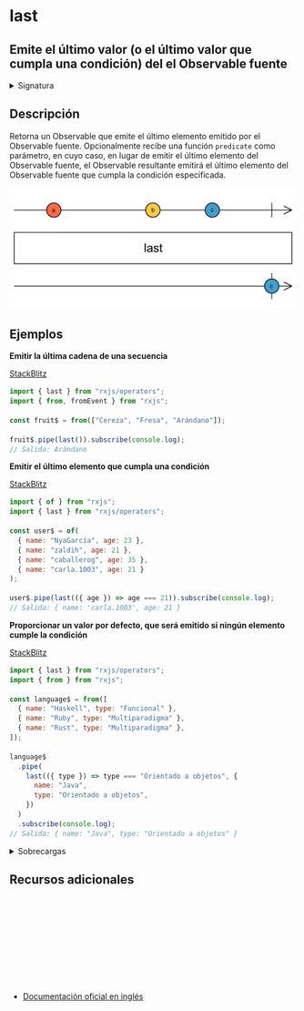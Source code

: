 # last

<h2 class="subtitle"> Emite el último valor (o el último valor que cumpla una condición) del el Observable fuente
</h2>

<details>
<summary>Signatura</summary>

### Firma

`last<T, D>(predicate?: (value: T, index: number, source: Observable<T>) => boolean, defaultValue?: D): OperatorFunction<T, T | D>`

### Parámetros

<table>
<tr><td>predicate</td><td>Opcional. El valor por defecto es <code>undefined</code>.
La condición que el elemento emitido por la fuente debe cumplir.</td></tr>
<tr><td>defaultValue</td><td>Opcional. El valor por defecto es <code>undefined</code>.
El valor por defecto opcional que se emitirá en el caso de que ningún elemento cumpla la condición o si no se emite ningún valor.</td></tr>
</table>

### Retorna

`OperatorFunction<T, T | D>`: Un Observable que emite el último elemento del Observable que cumpla la condición, o un `NoSuchElementException` si no se emite ningún elemento.

### Lanza

`EmptyError` Propaga un `EmptyError` a la _callback_ de error del Observable si este se completa antes de emitir alguna notificación `next`.

`Error` - Se lanza en el caso de que ningún elemento cumple la condición especificada por el Observable fuente.

</details>

## Descripción

Retorna un Observable que emite el último elemento emitido por el Observable fuente. Opcionalmente recibe una función `predicate` como parámetro, en cuyo caso, en lugar de emitir el último elemento del Observable fuente, el Observable resultante emitirá el último elemento del Observable fuente que cumpla la condición especificada.

<img src="assets/images/marble-diagrams/filtering/last.png" alt="Diagrama de canicas del operador last">

## Ejemplos

**Emitir la última cadena de una secuencia**

<a target="_blank" href="https://stackblitz.com/edit/rxjs-last-1?file=index.ts">StackBlitz</a>

```javascript
import { last } from "rxjs/operators";
import { from, fromEvent } from "rxjs";

const fruit$ = from(["Cereza", "Fresa", "Arándano"]);

fruit$.pipe(last()).subscribe(console.log);
// Salida: Arándano
```

**Emitir el último elemento que cumpla una condición**

<a target="_blank" href="https://stackblitz.com/edit/rxjs-last-2?file=index.ts">StackBlitz</a>

```javascript
import { of } from "rxjs";
import { last } from "rxjs/operators";

const user$ = of(
  { name: "NyaGarcía", age: 23 },
  { name: "zaldih", age: 21 },
  { name: "caballerog", age: 35 },
  { name: "carla.1003", age: 21 }
);

user$.pipe(last(({ age }) => age === 21)).subscribe(console.log);
// Salida: { name: 'carla.1003', age: 21 }
```

**Proporcionar un valor por defecto, que será emitido si ningún elemento cumple la condición**

<a target="_blank" href="https://stackblitz.com/edit/rxjs-last-3?file=index.ts">StackBlitz</a>

```javascript
import { last } from "rxjs/operators";
import { from } from "rxjs";

const language$ = from([
  { name: "Haskell", type: "Funcional" },
  { name: "Ruby", type: "Multiparadigma" },
  { name: "Rust", type: "Multiparadigma" },
]);

language$
  .pipe(
    last(({ type }) => type === "Orientado a objetos", {
      name: "Java",
      type: "Orientado a objetos",
    })
  )
  .subscribe(console.log);
// Salida: { name: "Java", type: "Orientado a objetos" }
```

<details>
<summary>Sobrecargas</summary>
<div class="overload-container">

<div class="overload-section">

### Firma

`last(predicate?: null, defaultValue?: D): OperatorFunction<T, T | D>`

### Parámetros

<table>
<tr><td>predicate</td><td>Opcional. El valor por defecto es <code>undefined</code>.
Tipo: <code>null</code>.</td></tr>
<tr><td>defaultValue</td><td>Opcional. El valor por defecto es <code>undefined</code>.
Tipo: <code>D</code>.</td></tr>
</table>

### Retorna

`OperatorFunction<T, T | D>`

</div>

<div class="overload-section">

### Firma

`last(predicate: (value: T, index: number, source: Observable<T>) => value is S, defaultValue?: S): OperatorFunction<T, S>`

### Parámetros

<table>
<tr><td>predicate</td><td>Tipo: <code>(value: T, index: number, source: Observable) => value is S</code>.</td></tr>
<tr><td>defaultValue</td><td>Opcional. El valor por defecto es <code>undefined</code>.
Tipo: <code>S</code>.</td></tr>
</table>

### Retorna

`OperatorFunction<T, S>`

</div>

<div class="overload-section">

### Firma

`last(predicate: (value: T, index: number, source: Observable<T>) => boolean, defaultValue?: D): OperatorFunction<T, T | D>`

### Parámetros

<table>
<tr><td>predicate</td><td>Tipo: <code>(value: T, index: number, source: Observable) => boolean</code>.</td></tr>
<tr><td>defaultValue</td><td>Opcional. El valor por defecto es <code>undefined</code>.
Tipo: <code>D</code>.</td></tr>
</table>

### Retorna

`OperatorFunction<T, T | D>`

</div>

</div>
</details>

<div class="additional-section">

## Recursos adicionales

<a target="_blank" href="https://github.com/ReactiveX/rxjs/blob/master/src/internal/operators/last.ts">
<svg>
  <use xlink:href="/assets/icons/source.svg#source-code"></use>
</svg>
</a>
</div>

- <a target="_blank" href="https://rxjs.dev/api/operators/last">Documentación oficial en inglés</a>
